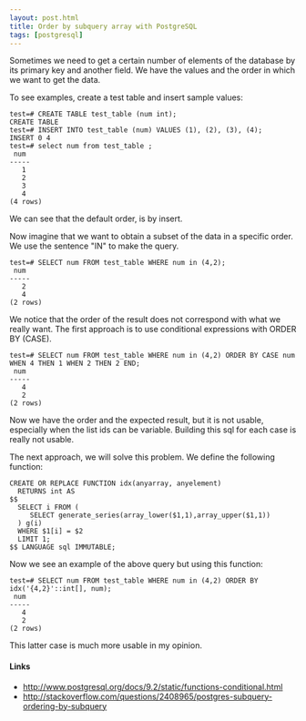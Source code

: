 ```yaml
---
layout: post.html
title: Order by subquery array with PostgreSQL
tags: [postgresql]
---
```


Sometimes we need to get a certain number of elements of the database by its primary key and another field. We have the values and the order in which we want to get the data.

To see examples, create a test table and insert sample values:

~~~ { sql }
test=# CREATE TABLE test_table (num int);
CREATE TABLE
test=# INSERT INTO test_table (num) VALUES (1), (2), (3), (4);
INSERT 0 4
test=# select num from test_table ;
 num 
-----
   1
   2
   3
   4
(4 rows)
~~~

We can see that the default order, is by insert.

Now imagine that we want to obtain a subset of the data in a specific order. We use the sentence "IN" to make the query.

~~~ { sql }
test=# SELECT num FROM test_table WHERE num in (4,2);
 num 
-----
   2
   4
(2 rows)
~~~

We notice that the order of the result does not correspond with what we really want. The first approach is to use conditional expressions with ORDER BY (CASE).

~~~ { sql }
test=# SELECT num FROM test_table WHERE num in (4,2) ORDER BY CASE num WHEN 4 THEN 1 WHEN 2 THEN 2 END;
 num 
-----
   4
   2
(2 rows)
~~~

Now we have the order and the expected result, but it is not usable, especially when the list ids can be variable. Building this sql for each case is really not usable.

The next approach, we will solve this problem. We define the following function:

~~~ { sql }
CREATE OR REPLACE FUNCTION idx(anyarray, anyelement)
  RETURNS int AS 
$$
  SELECT i FROM (
     SELECT generate_series(array_lower($1,1),array_upper($1,1))
  ) g(i)
  WHERE $1[i] = $2
  LIMIT 1;
$$ LANGUAGE sql IMMUTABLE;
~~~

Now we see an example of the above query but using this function:

~~~ { sql }
test=# SELECT num FROM test_table WHERE num in (4,2) ORDER BY idx('{4,2}'::int[], num);
 num 
-----
   4
   2
(2 rows)
~~~

This latter case is much more usable in my opinion.

#### Links ####

* http://www.postgresql.org/docs/9.2/static/functions-conditional.html
* http://stackoverflow.com/questions/2408965/postgres-subquery-ordering-by-subquery
